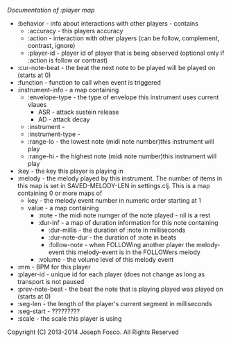 *Documentation of :player map*

* :behavior - info about interactions with other players - contains
    - :accuracy - this players accuracy
    - :action - interaction with other players (can be follow, complement, contrast, ignore)
    - :player-id - player id of player that is being observed (optional only if :action is follow or contrast)
* :cur-note-beat - the beat the next note to be played will be played on (starts at 0)
* :function - function to call when event is triggered
* :instrument-info - a map containing
    - :envelope-type - the type of envelope this instrument uses current vlaues
      - ASR  - attack sustein release
      - AD   - attack decay
    - :instrument -
    - :instrument-type -
    - :range-lo - the lowest note (midi note number)this instrument will play
    - :range-hi - the highest note (midi note number)this instrument will play
* :key - the key this player is playing in
* :melody - the melody played by this instrument. The number of items in this map
            is set in SAVED-MELODY-LEN in settings.clj. This is a map containing 0 or more maps of
    - key - the melody event number in numeric order starting at 1
    - value - a map containing
      - :note - the midi note numger of the note played - nil is a rest
      - :dur-inf - a map of duration information for this note containing
        - :dur-millis - the duration of :note in milliseconds
        - :dur-note-dur - the duration of :note in beats
        - :follow-note - when FOLLOWing another player the melody-event this melody-event is in the FOLLOWers melody
      - :volume - the volume level of this melody event
* :mm - BPM for this player
* :player-id - unique id for each player (does not change as long as transport is not paused
* :prev-note-beat - the beat the  note that is playing played was played on (starts at 0)
* :seg-len - the length of the player's current segment in milliseconds
* :seg-start - ?????????
* :scale - the scale this player is using

Copyright (C) 2013-2014  Joseph Fosco. All Rights Reserved
